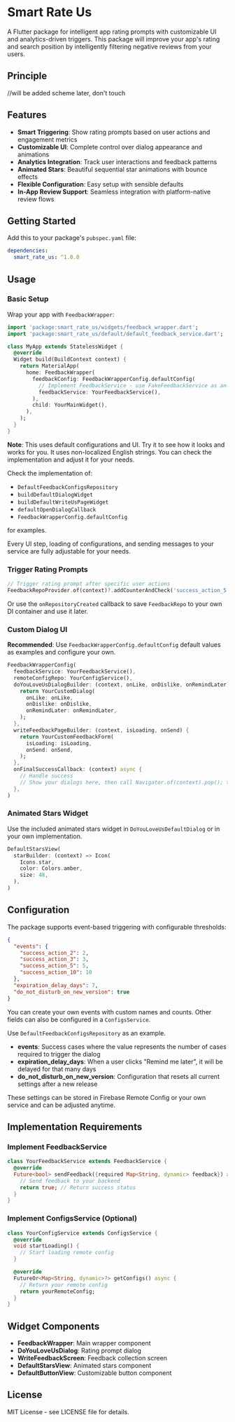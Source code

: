 # Smart Rate Us

A Flutter package for intelligent app rating prompts with customizable UI and analytics-driven triggers.
This package will improve your app's rating and search position by intelligently filtering negative reviews from your users.

## Principle

//will be added scheme later, don't touch

## Features

- **Smart Triggering**: Show rating prompts based on user actions and engagement metrics
- **Customizable UI**: Complete control over dialog appearance and animations
- **Analytics Integration**: Track user interactions and feedback patterns
- **Animated Stars**: Beautiful sequential star animations with bounce effects
- **Flexible Configuration**: Easy setup with sensible defaults
- **In-App Review Support**: Seamless integration with platform-native review flows

## Getting Started

Add this to your package's `pubspec.yaml` file:

```yaml
dependencies:
  smart_rate_us: ^1.0.0
```

## Usage

### Basic Setup

Wrap your app with `FeedbackWrapper`:

```dart
import 'package:smart_rate_us/widgets/feedback_wrapper.dart';
import 'package:smart_rate_us/default/default_feedback_service.dart';

class MyApp extends StatelessWidget {
  @override
  Widget build(BuildContext context) {
    return MaterialApp(
      home: FeedbackWrapper(
        feedbackConfig: FeedbackWrapperConfig.defaultConfig(
          // Implement FeedbackService - use FakeFeedbackService as an example
          feedbackService: YourFeedbackService(),
        ),
        child: YourMainWidget(),
      ),
    );
  }
}
```

**Note**: This uses default configurations and UI. Try it to see how it looks and works for you.
It uses non-localized English strings. You can check the implementation and adjust it for your needs.

Check the implementation of:
- `DefaultFeedbackConfigsRepository`
- `buildDefaultDialogWidget`
- `buildDefaultWriteUsPageWidget`
- `defaultOpenDialogCallback`
- `FeedbackWrapperConfig.defaultConfig`

for examples.

Every UI step, loading of configurations, and sending messages to your service are fully adjustable for your needs.

### Trigger Rating Prompts

```dart
// Trigger rating prompt after specific user actions
FeedbackRepoProvider.of(context)?.addCounterAndCheck('success_action_5');
```

Or use the `onRepositoryCreated` callback to save `FeedbackRepo` to your own DI container and use it later.

### Custom Dialog UI

**Recommended**: Use `FeedbackWrapperConfig.defaultConfig` default values as examples and configure your own.

```dart
FeedbackWrapperConfig(
  feedbackService: YourFeedbackService(),
  remoteConfigRepo: YourConfigService(),
  doYouLoveUsDialogBuilder: (context, onLike, onDislike, onRemindLater) {
    return YourCustomDialog(
      onLike: onLike,
      onDislike: onDislike, 
      onRemindLater: onRemindLater,
    );
  },
  writeFeedbackPageBuilder: (context, isLoading, onSend) {
    return YourCustomFeedbackForm(
      isLoading: isLoading,
      onSend: onSend,
    );
  },
  onFinalSuccessCallback: (context) async {
    // Handle success
    // Show your dialogs here, then call Navigator.of(context).pop(); to close write feedback route
  },
)
```

### Animated Stars Widget

Use the included animated stars widget in `DoYouLoveUsDefaultDialog` or in your own implementation.

```dart
DefaultStarsView(
  starBuilder: (context) => Icon(
    Icons.star,
    color: Colors.amber,
    size: 48,
  ),
)
```

## Configuration

The package supports event-based triggering with configurable thresholds:

```json
{
  "events": {
    "success_action_2": 2,
    "success_action_3": 3,
    "success_action_5": 5,
    "success_action_10": 10
  },
  "expiration_delay_days": 7,
  "do_not_disturb_on_new_version": true
}
```

You can create your own events with custom names and counts.
Other fields can also be configured in a `ConfigsService`.

Use `DefaultFeedbackConfigsRepository` as an example.

- **events**: Success cases where the value represents the number of cases required to trigger the dialog
- **expiration_delay_days**: When a user clicks "Remind me later", it will be delayed for that many days
- **do_not_disturb_on_new_version**: Configuration that resets all current settings after a new release

These settings can be stored in Firebase Remote Config or your own service and can be adjusted anytime.

## Implementation Requirements

### Implement FeedbackService

```dart
class YourFeedbackService extends FeedbackService {
  @override
  Future<bool> sendFeedback({required Map<String, dynamic> feedback}) async {
    // Send feedback to your backend
    return true; // Return success status
  }
}
```

### Implement ConfigsService (Optional)

```dart
class YourConfigService extends ConfigsService {
  @override
  void startLoading() {
    // Start loading remote config
  }

  @override
  FutureOr<Map<String, dynamic>?> getConfigs() async {
    // Return your remote config
    return yourRemoteConfig;
  }
}
```

## Widget Components

- **FeedbackWrapper**: Main wrapper component
- **DoYouLoveUsDialog**: Rating prompt dialog
- **WriteFeedbackScreen**: Feedback collection screen
- **DefaultStarsView**: Animated stars component
- **DefaultButtonView**: Customizable button component

## License

MIT License - see LICENSE file for details.
